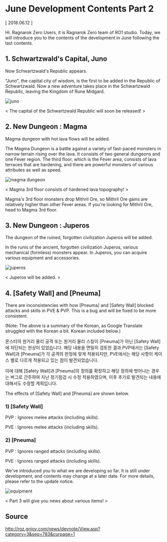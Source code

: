 # June Development Contents Part 2

[ 2018.06.12 ]

Hi. Ragnarok Zero Users, it is Ragnarok Zero team of RO1 studio. Today, we will introduce you to the contents of the development in June following the last contents.

## 1. Schwartzwald's Capital, Juno

Now Schwartzwald's Republic appears.

"Juno", the capital city of wisdom, is the first to be added in the Republic of Schwartzwald. Now a new adventure takes place in the Schwartzwald Republic, leaving the Kingdom of Rune Midgard.

![juno](http://imgc.gnjoy.com/ufile/common/2018/06/12/015549_6foCOfXz.png)

< The capital of the Schwartzwald Republic will soon be released! >

## 2. New Dungeon : Magma

Magma dungeon with hot lava flows will be added.

The Magma Dungeon is a battle against a variety of fast-paced monsters in narrow terrain rising over the lava. It consists of two general dungeons and one Fever region. The third floor, which is the Fever area, consists of lava terraces that are hardening, and there are powerful monsters of various attributes as well as speed.

![magma dungeon](http://imgc.gnjoy.com/ufile/common/2018/06/12/015607_oimiTel7.png)

< Magma 3rd floor consists of hardened lava topography! >

Magma's 3rd floor monsters drop Mithril Ore, so Mithril Ore gains are relatively higher than other Fever areas. If you're looking for Mithril Ore, head to Magma 3rd floor.

## 3. New Dungeon : Juperos

The dungeon of the ruined, forgotten civilization Juperos will be added.

In the runis of the ancient, forgotten civilization Juperos, various mechanical (formless) monsters appear. In Juperos, you can acquire various equipment and accessories.

![juperos](http://imgc.gnjoy.com/ufile/common/2018/06/12/015619_Ad6zmnFk.png)

< Juperos will be added. >

## 4. [Safety Wall] and [Pneuma]

There are inconsistencies with how [Pneuma] and [Safety Wall] blocked attacks and skills in PVE & PVP. This is a bug and will be fixed to be more consistent.

(Note: The above is a summary of the Korean, as Google Translate struggled with the Korean a bit. Korean included below.)

몬스터의 원거리 물리 공격 또는 원거리 물리 스킬이 [Pneuma]가 아닌 [Safety Wall]에 차단되는 현상이 있었습니다. 해당 내용을 면밀히 검토한 결과 PVP에서는 [Safety Wall]과 [Pneuma]가 각 공격의 판정에 맞게 적용되지만, PVE에서는 해당 사항이 케이스 별로 다르게 적용되고 있는 점이 발견되었습니다.

이에 대해 [Safety Wall]과 [Pneuma]의 정의를 확정하고 해당 정의에 벗어나는 경우는 버그로 간주하여 지난 정기점검 시 수정 적용하였으며, 이후 추가로 발견되는 내용에 대해서도 수정할 계획입니다.

The effects of [Safety Wall] and [Pneuma] are shown below.

### 1) [Safety Wall]

PVP : Ignores melee attacks (including skills).

PVE : Ignores melee attacks (including skills).

### 2) [Pneuma]

PVP : Ignores ranged attacks (including skills).

PVE : Ignores ranged attacks (including skills).

We've introduced you to what we are developing so far. It is still under development, and contents may change at a later date. For more details, please refer to the update notice.

![equipment](http://imgc.gnjoy.com/ufile/common/2018/06/12/015632_4IBG1kJk.png)
 
< Part 3 will give you news about various items! >

## Source

http://roz.gnjoy.com/news/devnote/View.asp?category=3&seq=783&curpage=1